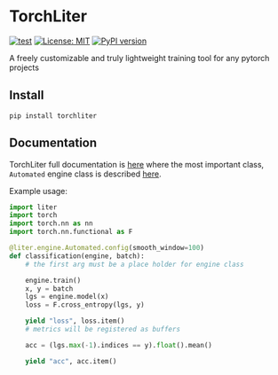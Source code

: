 # TorchLiter
[![test](https://github.com/ChenchaoZhao/TorchLiter/actions/workflows/lint-test.yaml/badge.svg)](https://github.com/ChenchaoZhao/TorchLiter/actions/workflows/lint-test.yaml)
[![License: MIT](https://img.shields.io/badge/License-MIT-yellow.svg)](https://opensource.org/licenses/MIT)
[![PyPI version](https://badge.fury.io/py/torchliter.svg)](https://badge.fury.io/py/torchliter)

A freely customizable and truly lightweight training tool for any pytorch projects
## Install
```
pip install torchliter
```
## Documentation
TorchLiter full documentation is [here](https://chenchaozhao.github.io/TorchLiter/) where the most important class, `Automated` engine class is described  [here](https://chenchaozhao.github.io/TorchLiter/liter/engine/factory.html).

Example usage:

```python
import liter
import torch
import torch.nn as nn
import torch.nn.functional as F

@liter.engine.Automated.config(smooth_window=100)
def classification(engine, batch):
    # the first arg must be a place holder for engine class

    engine.train()
    x, y = batch
    lgs = engine.model(x)
    loss = F.cross_entropy(lgs, y)

    yield "loss", loss.item()
    # metrics will be registered as buffers

    acc = (lgs.max(-1).indices == y).float().mean()

    yield "acc", acc.item()
```
